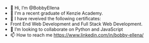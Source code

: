 - 👋 Hi, I’m @BobbyEllena
- 👀 I'm a recent graduate of Kenzie Academy.
- 🌱 I have reveived the following certificates:
-   Front End Web Development and Full Stack Web Development.
- 💞️ I’m looking to collaborate on Python and JavaScript
- 📫 How to reach me https://www.linkedin.com/in/bobby-ellena/
<!---
BobbyEllena/BobbyEllena is a ✨ special ✨ repository because its `README.md` (this file) appears on your GitHub profile.
You can click the Preview link to take a look at your changes.
--->

